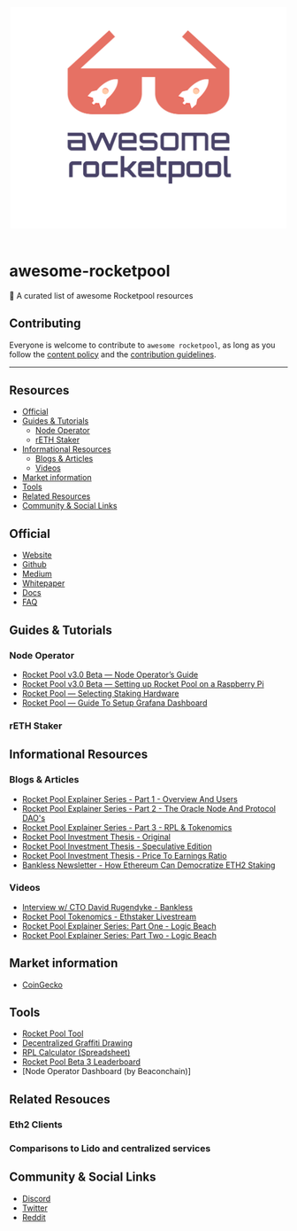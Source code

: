<div align="center">
	<div>
		<img width="500" src="media/logo.svg" alt="Awesome RocketPool">
	</div>
	<br>
</div>

# awesome-rocketpool
 🚀 A curated list of awesome Rocketpool resources

## Contributing
Everyone is welcome to contribute to `awesome rocketpool`, as long as you follow the [content policy](POLICY.md) and the [contribution guidelines](CONTRIBUTING.md).

---

## Resources
- [Official](#official)
- [Guides & Tutorials](#guides-tutorials)
  - [Node Operator](#node-operator)
  - [rETH Staker](#reth-staker)
- [Informational Resources](#informational-resources)
  - [Blogs & Articles](#blogs-articles)
  - [Videos](#videos)
- [Market information](#market-information)
- [Tools](#tools)
- [Related Resources](#related-resources)
- [Community & Social Links](#community-&-social-links)


## Official
* [Website](https://www.rocketpool.net)
* [Github](https://github.com/rocket-pool/rocketpool)
* [Medium](https://medium.com/rocket-pool)
* [Whitepaper](https://www.rocketpool.net/files/RocketPoolWhitePaper.pdf)
* [Docs](https://rocket-pool.readthedocs.io/en/latest/)
* [FAQ](https://medium.com/rocket-pool/rocket-pool-101-faq-ee683af10da9)


## Guides & Tutorials 

### Node Operator
* [Rocket Pool v3.0 Beta — Node Operator’s Guide](https://medium.com/rocket-pool/rocket-pool-v2-5-beta-node-operators-guide-77859891766b)
* [Rocket Pool v3.0 Beta — Setting up Rocket Pool on a Raspberry Pi](https://github.com/jclapis/rp-pi-guide/blob/main/Overview.md)
* [Rocket Pool — Selecting Staking Hardware](https://github.com/jclapis/rocketpool.github.io/blob/main/src/guides/local/hardware.md)
* [Rocket Pool — Guide To Setup Grafana Dashboard](https://github.com/yorickdowne/grafana-for-rpool)

### rETH Staker


## Informational Resources

### Blogs & Articles
* [Rocket Pool Explainer Series - Part 1 - Overview And Users](https://medium.com/rocket-pool/rocket-pool-staking-protocol-part-1-8be4859e5fbd)
* [Rocket Pool Explainer Series - Part 2 - The Oracle Node And Protocol DAO's](https://medium.com/rocket-pool/rocket-pool-staking-protocol-part-2-e0d346911fe1)
* [Rocket Pool Explainer Series - Part 3 - RPL & Tokenomics](https://medium.com/rocket-pool/rocket-pool-staking-protocol-part-3-3029afb57d4c)
* [Rocket Pool Investment Thesis - Original](https://www.reddit.com/r/ethfinance/comments/m3pug8/the_rocket_pool_investment_thesis/)
* [Rocket Pool Investment Thesis - Speculative Edition](https://www.reddit.com/r/ethtrader/comments/m43r38/the_rocket_pool_investment_thesis_speculative/)
* [Rocket Pool Investment Thesis - Price To Earnings Ratio](https://www.reddit.com/r/ethfinance/comments/m4jj0i/rocketpool_investment_thesis_round_3/)
* [Bankless Newsletter - How Ethereum Can Democratize ETH2 Staking](https://newsletter.banklesshq.com/p/how-ethereum-can-democratize-eth2)

### Videos
* [Interview w/ CTO David Rugendyke - Bankless](https://www.youtube.com/watch?v=cqf6aJCFZn8)
* [Rocket Pool Tokenomics - Ethstaker Livestream](https://www.youtube.com/watch?v=cIXWF512srA)
* [Rocket Pool Explainer Series: Part One - Logic Beach](https://www.youtube.com/watch?v=uytfJlMfdyc)
* [Rocket Pool Explainer Series: Part Two - Logic Beach](https://www.youtube.com/watch?v=Vc4rxI9zEis)

## Market information
* [CoinGecko](https://www.coingecko.com/en/coins/rocket-pool)


## Tools
* [Rocket Pool Tool](https://www.rocketpooltool.com/)
* [Decentralized Graffiti Drawing](https://github.com/RomiRand/DecentralizedGraffitiDrawing)
* [RPL Calculator (Spreadsheet)](https://docs.google.com/spreadsheets/d/1Wl3EukDALcd8nBQQkMhzXr5WfwmEj264YPfch9AJN30/edit#gid=0)
* [Rocket Pool Beta 3 Leaderboard](https://rpl-beta-3-leaderboard-frl9u.ondigitalocean.app/)
* [Node Operator Dashboard (by Beaconchain)]


## Related Resouces

### Eth2 Clients

### Comparisons to Lido and centralized services


## Community & Social Links
* [Discord](https://discord.com/invite/tCRG54c)
* [Twitter](https://twitter.com/Rocket_Pool)
* [Reddit](https://www.reddit.com/r/rocketpool/)


